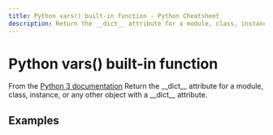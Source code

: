```yaml
---
title: Python vars() built-in function - Python Cheatsheet
description: Return the __dict__ attribute for a module, class, instance, or any other object with a __dict__ attribute.
---
```


# Python vars() built-in function

<base-disclaimer>
  <base-disclaimer-title>
    From the <a target="_blank" href="https://docs.python.org/3/library/functions.html#vars">Python 3 documentation</a>
  </base-disclaimer-title>
  <base-disclaimer-content>
    Return the __dict__ attribute for a module, class, instance, or any other object with a __dict__ attribute.
  </base-disclaimer-content>
</base-disclaimer>

## Examples

<!-- remove this tag to start editing this page -->
<empty-section />
<!-- remove this tag to start editing this page -->
